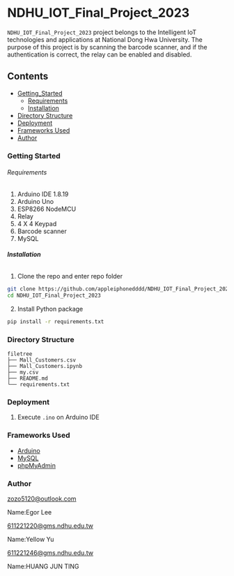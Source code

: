 # NDHU_IOT_Final_Project_2023


`NDHU_IOT_Final_Project_2023` project belongs to the Intelligent IoT technologies and applications at National Dong Hwa University. The purpose of this project is by scanning the barcode scanner, and if the authentication is correct, the relay can be enabled and disabled.

## Contents

- [Getting_Started](#GettingStarted)
  - [Requirements](#Requirements)
  - [Installation](#Installation)
- [Directory Structure](#Directory-Structure)
- [Deployment](#Deployment)
- [Frameworks Used](#Frameworks-Used)
- [Author](#Author)


### Getting Started

###### Requirements

1. Arduino IDE 1.8.19
2. Arduino Uno
3. ESP8266 NodeMCU
4. Relay
5. 4 X 4 Keypad
6. Barcode scanner
7. MySQL

###### **Installation**

1. Clone the repo and enter repo folder

```sh
git clone https://github.com/appleiphonedddd/NDHU_IOT_Final_Project_2023.git
cd NDHU_IOT_Final_Project_2023
```

2. Install Python package

```sh
pip install -r requirements.txt
```

### Directory Structure

```
filetree 
├── Mall_Customers.csv
├── Mall_Customers.ipynb
├── my.csv
├── README.md
└── requirements.txt
```

### Deployment

1. Execute `.ino` on Arduino IDE


### Frameworks Used

- [Arduino](https://www.arduino.cc/)
- [MySQL](https://www.mysql.com/)
- [phpMyAdmin](https://www.phpmyadmin.net/)

### Author

zozo5120@outlook.com

Name:Egor Lee

611221220@gms.ndhu.edu.tw

Name:Yellow Yu

611221246@gms.ndhu.edu.tw

Name:HUANG JUN TING
